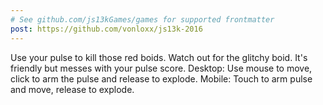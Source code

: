 ```yaml
---
# See github.com/js13kGames/games for supported frontmatter
post: https://github.com/vonloxx/js13k-2016
---
```

Use your pulse to kill those red boids.
Watch out for the glitchy boid. It's friendly but messes with your pulse score.
Desktop:
Use mouse to move, click to arm the pulse and release to explode.
Mobile:
Touch to arm pulse and move, release to explode.